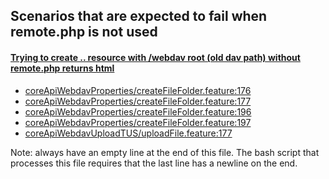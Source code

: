 ## Scenarios that are expected to fail when remote.php is not used

#### [Trying to create .. resource with /webdav root (old dav path) without remote.php returns html](https://github.com/owncloud/ocis/issues/10339)

- [coreApiWebdavProperties/createFileFolder.feature:176](https://github.com/owncloud/ocis/blob/master/tests/acceptance/features/coreApiWebdavProperties/createFileFolder.feature#L176)
- [coreApiWebdavProperties/createFileFolder.feature:177](https://github.com/owncloud/ocis/blob/master/tests/acceptance/features/coreApiWebdavProperties/createFileFolder.feature#L177)
- [coreApiWebdavProperties/createFileFolder.feature:196](https://github.com/owncloud/ocis/blob/master/tests/acceptance/features/coreApiWebdavProperties/createFileFolder.feature#L196)
- [coreApiWebdavProperties/createFileFolder.feature:197](https://github.com/owncloud/ocis/blob/master/tests/acceptance/features/coreApiWebdavProperties/createFileFolder.feature#L197)
- [coreApiWebdavUploadTUS/uploadFile.feature:177](https://github.com/owncloud/ocis/blob/master/tests/acceptance/features/coreApiWebdavUploadTUS/uploadFile.feature#L177)

Note: always have an empty line at the end of this file.
The bash script that processes this file requires that the last line has a newline on the end.
